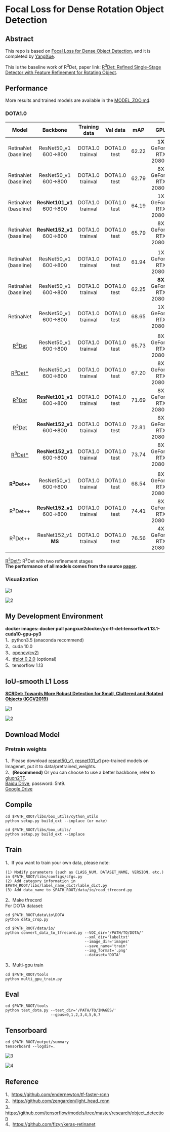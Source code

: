 # Focal Loss for Dense Rotation Object Detection

## Abstract
This repo is based on [Focal Loss for Dense Object Detection](https://arxiv.org/pdf/1708.02002.pdf), and it is completed by [YangXue](https://github.com/yangxue0827).

This is the baseline work of R<sup>3</sup>Det, paper link: [R<sup>3</sup>Det: Refined Single-Stage Detector with Feature Refinement for Rotating Object](https://arxiv.org/abs/1908.05612).

## Performance
More results and trained models are available in the [MODEL_ZOO.md](MODEL_ZOO.md).
### DOTA1.0
| Model |    Backbone    |    Training data    |    Val data    |    mAP   | GPU | Image/GPU | Anchor | Reg. Loss| lr schd | Data Augmentation | Configs |       
|:------------:|:------------:|:------------:|:---------:|:-----------:|:----------:|:-----------:|:---------:|:---------:|:---------:|:---------:|:---------:|     
| RetinaNet (baseline) | ResNet50_v1 600->800 | DOTA1.0 trainval | DOTA1.0 test | 62.22 | **1X** GeForce RTX 2080 Ti | 1 | H | smooth L1 | 1x | No | cfgs_res50_dota_v4.py |     
| RetinaNet (baseline) | ResNet50_v1 600->800 | DOTA1.0 trainval | DOTA1.0 test | 62.79 | 8X GeForce RTX 2080 Ti | 1 | H | smooth L1 | **2x** | No | cfgs_res50_dota_v8.py |      
| RetinaNet (baseline) | **ResNet101_v1** 600->800 | DOTA1.0 trainval | DOTA1.0 test | 64.19 | 1X GeForce RTX 2080 Ti | 1 | H | smooth L1 | 1x | No | cfgs_res101_dota_v9.py |   
| RetinaNet (baseline) | **ResNet152_v1** 600->800 | DOTA1.0 trainval | DOTA1.0 test | 65.79 | 8X GeForce RTX 2080 Ti | 1 | H | smooth L1 | 2x | No | cfgs_res152_dota_v12.py |
|  |  |  |  |  |  |  |  |  |  |  |  |  |
| RetinaNet (baseline) | ResNet50_v1 600->800 | DOTA1.0 trainval | DOTA1.0 test | 61.94 | 1X GeForce RTX 2080 Ti | 1 | R | smooth L1 | 1x | No | cfgs_res50_dota_v1.py |
| RetinaNet (baseline) | ResNet50_v1 600->800 | DOTA1.0 trainval | DOTA1.0 test | 62.25 | **8X** GeForce RTX 2080 Ti | 1 | R | smooth L1 | **2x** | No | cfgs_res50_dota_v10.py |
| RetinaNet | ResNet50_v1 600->800 | DOTA1.0 trainval | DOTA1.0 test | 68.65 | 1X GeForce RTX 2080 Ti | 1 | R | [**iou-smooth L1**](https://arxiv.org/abs/1811.07126) | 1x | No | cfgs_res50_dota_v5.py |    
|  |  |  |  |  |  |  |  |  |  |  |  |  |
| [R<sup>3</sup>Det](https://github.com/SJTU-Det/R3Det_Tensorflow) | ResNet50_v1 600->800 | DOTA1.0 trainval | DOTA1.0 test | 65.73 | 8X GeForce RTX 2080 Ti | 1 | H + R | smooth L1 | 2x | No | - |
| [R<sup>3</sup>Det*](https://github.com/SJTU-Det/R3Det_Tensorflow) | ResNet50_v1 600->800 | DOTA1.0 trainval | DOTA1.0 test | 67.20 | 8X GeForce RTX 2080 Ti | 1 | H + R | smooth L1 | 2x | No | - |
| [R<sup>3</sup>Det](https://github.com/SJTU-Det/R3Det_Tensorflow) | **ResNet101_v1** 600->800 | DOTA1.0 trainval | DOTA1.0 test | 71.69 | 8X GeForce RTX 2080 Ti | 1 | H + R | smooth L1 | 3x | Yes | - |
| [R<sup>3</sup>Det](https://github.com/SJTU-Det/R3Det_Tensorflow) | **ResNet152_v1** 600->800 | DOTA1.0 trainval | DOTA1.0 test | 72.81 | 8X GeForce RTX 2080 Ti | 1 | H + R | smooth L1 | **4x** | Yes | - |
| [R<sup>3</sup>Det*](https://github.com/SJTU-Det/R3Det_Tensorflow) | **ResNet152_v1** 600->800 | DOTA1.0 trainval | DOTA1.0 test | 73.74 | 8X GeForce RTX 2080 Ti | 1 | H + R | smooth L1 | **4x** | Yes | - |
|  |  |  |  |  |  |  |  |  |  |  |  |  |
| **R<sup>3</sup>Det++** | ResNet50_v1 600->800 | DOTA1.0 trainval | DOTA1.0 test | 68.54 | 8X GeForce RTX 2080 Ti | 1 | H + R | smooth L1 | 2x | No | - |
| R<sup>3</sup>Det++ | **ResNet152_v1** 600->800 | DOTA1.0 trainval | DOTA1.0 test | 74.41 | 8X GeForce RTX 2080 Ti | 1 | H + R | smooth L1 | 4x | Yes | - |
| R<sup>3</sup>Det++ | ResNet152_v1 **MS** | DOTA1.0 trainval | DOTA1.0 test | 76.56 | 4X GeForce RTX 2080 Ti | 1 | H + R + more | smooth L1 | 6x | Yes | - |

[R<sup>3</sup>Det*](https://github.com/SJTU-Det/R3Det_Tensorflow): R<sup>3</sup>Det with two refinement stages      
**The performance of all models comes from the source [paper](https://arxiv.org/abs/1908.05612).**       

### Visualization
![1](demo1.png)

![2](demo2.png)

## My Development Environment
**docker images: docker pull yangxue2docker/yx-tf-det:tensorflow1.13.1-cuda10-gpu-py3**      
1、python3.5 (anaconda recommend)               
2、cuda 10.0                     
3、[opencv(cv2)](https://pypi.org/project/opencv-python/)       
4、[tfplot 0.2.0](https://github.com/wookayin/tensorflow-plot) (optional)            
5、tensorflow 1.13       
              
## IoU-smooth L1 Loss
**[SCRDet: Towards More Robust Detection for Small, Cluttered and Rotated Objects (ICCV2019)](https://arxiv.org/abs/1811.07126)**    

![1](example.png)

![2](iou_smooth_l1_loss.png)             

## Download Model
### Pretrain weights
1、Please download [resnet50_v1](http://download.tensorflow.org/models/resnet_v1_50_2016_08_28.tar.gz), [resnet101_v1](http://download.tensorflow.org/models/resnet_v1_101_2016_08_28.tar.gz) pre-trained models on Imagenet, put it to data/pretrained_weights.       
2、**(Recommend)** Or you can choose to use a better backbone, refer to [gluon2TF](https://github.com/yangJirui/gluon2TF).    
   [Baidu Drive](https://pan.baidu.com/s/1GpqKg0dOaaWmwshvv1qWGg), password: 5ht9.          
   [Google Drive](https://drive.google.com/drive/folders/1BM8ffn1WnsRRb5RcuAcyJAHX8NS2M1Gz?usp=sharing)      

## Compile
```  
cd $PATH_ROOT/libs/box_utils/cython_utils
python setup.py build_ext --inplace (or make)

cd $PATH_ROOT/libs/box_utils/
python setup.py build_ext --inplace
```

## Train

1、If you want to train your own data, please note:  
```     
(1) Modify parameters (such as CLASS_NUM, DATASET_NAME, VERSION, etc.) in $PATH_ROOT/libs/configs/cfgs.py
(2) Add category information in $PATH_ROOT/libs/label_name_dict/lable_dict.py     
(3) Add data_name to $PATH_ROOT/data/io/read_tfrecord.py 
```     

2、Make tfrecord     
For DOTA dataset:      
```  
cd $PATH_ROOT\data\io\DOTA
python data_crop.py
```  

```  
cd $PATH_ROOT/data/io/  
python convert_data_to_tfrecord.py --VOC_dir='/PATH/TO/DOTA/' 
                                   --xml_dir='labeltxt'
                                   --image_dir='images'
                                   --save_name='train' 
                                   --img_format='.png' 
                                   --dataset='DOTA'
```      

3、Multi-gpu train
```  
cd $PATH_ROOT/tools
python multi_gpu_train.py
```

## Eval
```  
cd $PATH_ROOT/tools
python test_dota.py --test_dir='/PATH/TO/IMAGES/'  
                    --gpus=0,1,2,3,4,5,6,7          
``` 

## Tensorboard
```  
cd $PATH_ROOT/output/summary
tensorboard --logdir=.
``` 

![3](images.png)

![4](scalars.png)

## Reference
1、https://github.com/endernewton/tf-faster-rcnn   
2、https://github.com/zengarden/light_head_rcnn   
3、https://github.com/tensorflow/models/tree/master/research/object_detection    
4、https://github.com/fizyr/keras-retinanet     
